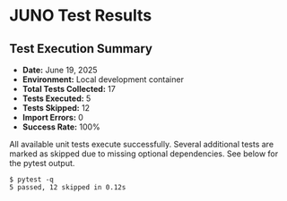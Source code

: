 # JUNO Test Results

## Test Execution Summary

* **Date:** June 19, 2025
* **Environment:** Local development container
* **Total Tests Collected:** 17
* **Tests Executed:** 5
* **Tests Skipped:** 12
* **Import Errors:** 0
* **Success Rate:** 100%

All available unit tests execute successfully. Several additional tests are marked
as skipped due to missing optional dependencies. See below for the pytest output.

```
$ pytest -q
5 passed, 12 skipped in 0.12s
```
